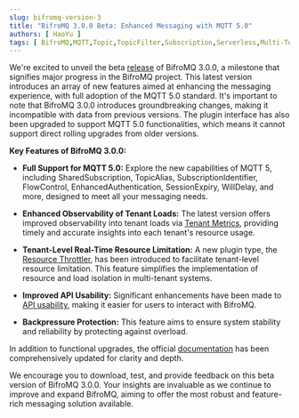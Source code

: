 ```yaml
---
slug: bifromq-version-3
title: "BifroMQ 3.0.0 Beta: Enhanced Messaging with MQTT 5.0"
authors: [ HaoYu ]
tags: [ BifroMQ,MQTT,Topic,TopicFilter,Subscription,Serverless,Multi-Tenant ]
---
```


We're excited to unveil the beta [release](https://github.com/bifromqio/bifromq/releases/tag/v3.0.0-beta.1) of BifroMQ 3.0.0, a milestone that signifies major progress in the BifroMQ project. This latest version introduces an array of new
features aimed at enhancing the messaging experience, with full adoption of the MQTT 5.0 standard. It's important to note that BifroMQ 3.0.0 introduces groundbreaking changes, making it incompatible with data from previous versions. The
plugin interface has also been upgraded to support MQTT 5.0 functionalities, which means it cannot support direct rolling upgrades from older versions.

**Key Features of BifroMQ 3.0.0:**

- **Full Support for MQTT 5.0:** Explore the new capabilities of MQTT 5, including SharedSubscription, TopicAlias, SubscriptionIdentifier, FlowControl, EnhancedAuthentication, SessionExpiry, WillDelay, and more, designed to meet all your
  messaging needs.

- **Enhanced Observability of Tenant Loads:** The latest version offers improved observability into tenant loads via [Tenant Metrics](/docs/admin_guide/observability/metrics/intro/), providing timely and accurate insights into each tenant's
  resource usage.

- **Tenant-Level Real-Time Resource Limitation:** A new plugin type, the [Resource Throttler](/docs/plugin/resource_throttler/), has been introduced to facilitate tenant-level resource limitation. This feature simplifies the implementation
  of resource and load isolation in multi-tenant systems.

- **Improved API Usability:** Significant enhancements have been made to [API usability](/docs/user_guide/api/intro/), making it easier for users to interact with BifroMQ.

- **Backpressure Protection:** This feature aims to ensure system stability and reliability by protecting against overload.

In addition to functional upgrades, the official [documentation](/docs/get_started/intro/) has been comprehensively updated for clarity and depth.

We encourage you to download, test, and provide feedback on this beta version of BifroMQ 3.0.0. Your insights are invaluable as we continue to improve and expand BifroMQ, aiming to offer the most robust and feature-rich messaging solution
available.